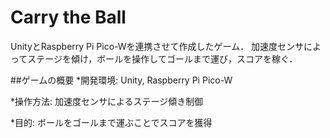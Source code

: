 # Carry the Ball
UnityとRaspberry Pi Pico-Wを連携させて作成したゲーム．
加速度センサによってステージを傾け，ボールを操作してゴールまで運び，スコアを稼ぐ．

##ゲームの概要
*開発環境: Unity, Raspberry Pi Pico-W

*操作方法: 加速度センサによるステージ傾き制御

*目的: ボールをゴールまで運ぶことでスコアを獲得
